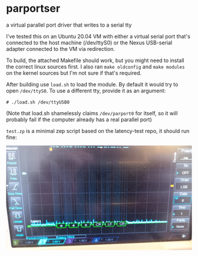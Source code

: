 # parportser
a virtual parallel port driver that writes to a serial tty

I've tested this on an Ubuntu 20.04 VM with either a virtual serial port that's connected to the host machine (/dev/ttyS0) or the Nexus USB-serial adapter connected to the VM via redirection.

To build, the attached Makefile should work, but you might need to install the correct linux sources first. I also ran `make oldconfig` and `make modules` on the kernel sources but I'm not sure if that's required.

After building use `load.sh` to load the module. By default it would try to open `/dev/ttyS0`. To use a different tty, provide it as an argument:

```
# ./load.sh /dev/ttyUSB0
```

(Note that load.sh shamelessly claims `/dev/parport0` for itself, so it will probably fail if the computer already has a real parallel port)

`test.zp` is a minimal zep script based on the latency-test repo, it should run fine:

![](demo.jpg)

